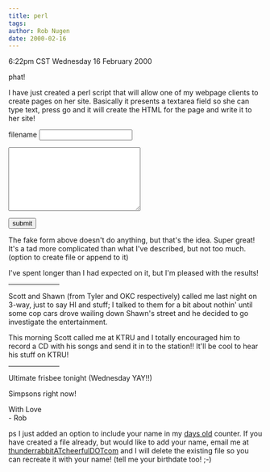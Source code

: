 ```yaml
---
title: perl
tags: 
author: Rob Nugen
date: 2000-02-16
---
```


<title>perl</title>
<p class=date>6:22pm CST Wednesday 16 February 2000</p>

<p>phat!

<p>I have just created a perl script that will allow one of my webpage clients to create pages on her site.  Basically it presents a textarea field so she can type text, press go and it will create the HTML for the page and write it to her site!

<p><form>
<p>filename <input type=text>

<p><textarea cols=30 rows=8>
</textarea>

<p><input type=button value="submit">
</form>

<p>The fake form above doesn't do anything, but that's the idea.  Super great!  It's a tad more complicated than what I've described, but not too much. (option to create file or append to it)

<p>I've spent longer than I had expected on it, but I'm pleased with the results!

<p><hr width=20%>

<p>Scott and Shawn (from Tyler and OKC respectively) called me last night on 3-way, just to say HI and stuff; I talked to them for a bit about nothin' until some cop cars drove wailing down Shawn's street and he decided to go investigate the entertainment.

<p>This morning Scott called me at KTRU and I totally encouraged him to record a CD with his songs and send it in to the station!!  It'll be cool to hear his stuff on KTRU!

<p><hr width=20%>

<p>Ultimate frisbee tonight (Wednesday YAY!!)

<p>Simpsons right now!

<p>With Love
<br>- Rob

<p>ps  I just added an option to include your name in my <a href="/cgi-local/days/day.cgi">days old</a> counter.  If you have created a file already, but would like to add your name, email me at <a href="mailto:thunderrabbitATcheerfulDOTcom">thunderrabbitATcheerfulDOTcom</a> and I will delete the existing file so you can recreate it with your name! (tell me your birthdate too! ;-)

